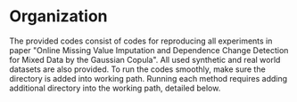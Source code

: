 # Organization
The provided codes consist of codes for reproducing all experiments in paper "Online Missing Value Imputation and Dependence Change Detection for Mixed Data by the Gaussian Copula".
All used synthetic and real world datasets are also provided.
To run the codes smoothly, make sure the directory is added into working path. Running each method requires adding additional directory into the working path, detailed below.

